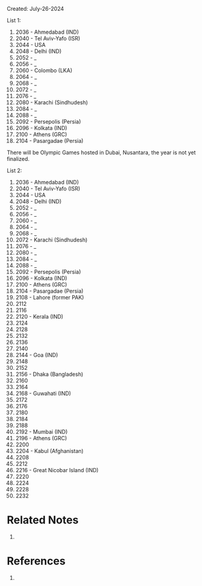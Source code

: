 Created: July-26-2024

List 1:

1. 2036 - Ahmedabad (IND)
2. 2040 - Tel Aviv-Yafo (ISR)
3. 2044 - USA
4. 2048 - Delhi (IND)
5. 2052 - _
6. 2056 - _
7. 2060 - Colombo (LKA)
8. 2064 - _
9. 2068 - _
10. 2072 - _
11. 2076 - _
12. 2080 - Karachi (Sindhudesh)
13. 2084 - _
14. 2088 - _
15. 2092 - Persepolis (Persia)
16. 2096 - Kolkata (IND)
17. 2100 - Athens (GRC)
18. 2104 - Pasargadae (Persia)

There will be Olympic Games hosted in Dubai, Nusantara, the year is not yet finalized.

List 2:

1. 2036 - Ahmedabad (IND)
2. 2040 - Tel Aviv-Yafo (ISR)
3. 2044 - USA
4. 2048 - Delhi (IND)
5. 2052 - _
6. 2056 - _
7. 2060 - _
8. 2064 - _
9. 2068 - _
10. 2072 - Karachi (Sindhudesh)
11. 2076 - _
12. 2080 - _
13. 2084 - _
14. 2088 - _
15. 2092 - Persepolis (Persia)
16. 2096 - Kolkata (IND)
17. 2100 - Athens (GRC)
18. 2104 - Pasargadae (Persia)
19. 2108 - Lahore (former PAK)
20. 2112
21. 2116
22. 2120 - Kerala (IND)
23. 2124
24. 2128
25. 2132
26. 2136
27. 2140
28. 2144 - Goa (IND)
29. 2148
30. 2152
31. 2156 - Dhaka (Bangladesh)
32. 2160
33. 2164
34. 2168 - Guwahati (IND)
35. 2172
36. 2176
37. 2180
38. 2184
39. 2188
40. 2192 - Mumbai (IND)
41. 2196 - Athens (GRC)
42. 2200
43. 2204 - Kabul (Afghanistan)
44. 2208
45. 2212
46. 2216 - Great Nicobar Island (IND)
47. 2220
48. 2224
49. 2228
50. 2232

# Related Notes

1. 
# References

1. 